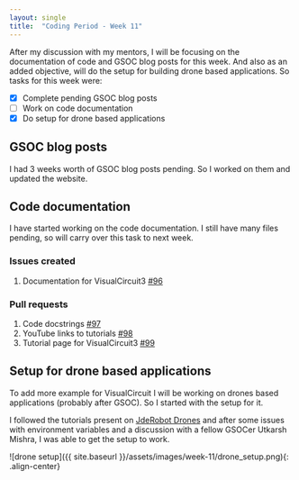 ```yaml
---
layout: single
title:  "Coding Period - Week 11"
---
```


After my discussion with my mentors, I will be focusing on the documentation of code and GSOC blog posts for this week.
And also as an added objective, will do the setup for building drone based applications. So tasks for this week were:
- [x] Complete pending GSOC blog posts
- [ ] Work on code documentation
- [x] Do setup for drone based applications

## GSOC blog posts
I had 3 weeks worth of GSOC blog posts pending. So I worked on them and updated the website.

## Code documentation
I have started working on the code documentation. I still have many files pending, so will carry over this task to next week.

### Issues created
1. Documentation for VisualCircuit3 [#96](https://github.com/JdeRobot/VisualCircuit/issues/96)


### Pull requests
1. Code docstrings [#97](https://github.com/JdeRobot/VisualCircuit/pull/97)
2. YouTube links to tutorials [#98](https://github.com/JdeRobot/VisualCircuit/pull/98)
3. Tutorial page for VisualCircuit3 [#99](https://github.com/JdeRobot/VisualCircuit/pull/99)


## Setup for drone based applications
To add more example for VisualCircuit I will be working on drones based applications (probably after GSOC). So I started with the setup for it.

I followed the tutorials present on [JdeRobot Drones](https://github.com/JdeRobot/drones/blob/noetic-devel/installation20.md) and after some issues with environment variables and a discussion with a fellow GSOCer Utkarsh Mishra, I was able to get the setup to work.

![drone setup]({{ site.baseurl }}/assets/images/week-11/drone_setup.png){: .align-center}

